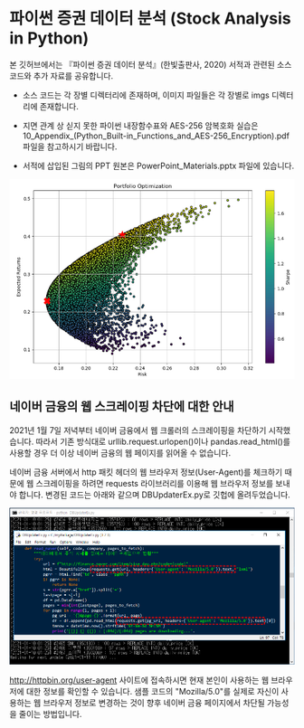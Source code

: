 # 파이썬 증권 데이터 분석 (Stock Analysis in Python)
본 깃허브에서는 『파이썬 증권 데이터 분석』(한빛출판사, 2020) 서적과 관련된 소스 코드와 추가 자료를 공유합니다.

- 소스 코드는 각 장별 디렉터리에 존재하며, 이미지 파일들은 각 장별로 imgs 디렉터리에 존재합니다.

- 지면 관계 상 싣지 못한 파이썬 내장함수표와 AES-256 암복호화 실습은
10_Appendix_(Python_Built-in_Functions_and_AES-256_Encryption).pdf 파일을 참고하시기 바랍니다.

- 서적에 삽입된 그림의 PPT 원본은 PowerPoint_Materials.pptx 파일에 있습니다.

![Portpolio_optimization](./06_Trading_Strategy/imgs/Portpolio_optimization.jpg)

## 네이버 금융의 웹 스크레이핑 차단에 대한 안내
2021년 1월 7일 저녁부터 네이버 금융에서 웹 크롤러의 스크레이핑을 차단하기 시작했습니다. 
따라서 기존 방식대로 urllib.request.urlopen()이나 pandas.read_html()를 사용할 경우
더 이상 네이버 금융의 웹 페이지를 읽어올 수 없습니다. 

네이버 금융 서버에서 http 패킷 헤더의 웹 브라우저 정보(User-Agent)를 체크하기 때문에
웹 스크레이핑을 하려면 requests 라이브러리를 이용해 웹 브라우저 정보를 보내야 합니다.
변경된 코드는 아래와 같으며 DBUpdaterEx.py로 깃헙에 올려두었습니다.

![DBUpdaterEx](./05_Stock_Price_API/imgs/DBUpdaterEx.jpg)

http://httpbin.org/user-agent 사이트에 접속하시면 
현재 본인이 사용하는 웹 브라우저에 대한 정보를 확인할 수 있습니다.
샘플 코드의 "Mozilla/5.0"를 실제로 자신이 사용하는 웹 브라우저 정보로 변경하는 것이
향후 네이버 금융 페이지에서 차단될 가능성을 줄이는 방법입니다.
